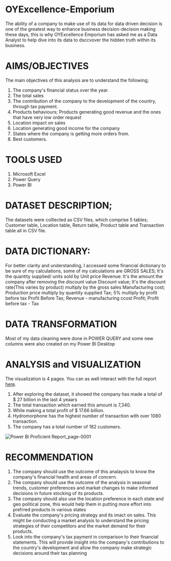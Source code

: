 # OYExcellence-Emporium
The ability of a company to make use of  its data for data driven decision is one of the greatest way to enhance business decision-decision making these days, this is why OYExcellence Emporium has asked me as a Data Analyst to help dive into its data to dsccvover the hidden truth within its business.

# AIMS/OBJECTIVES
The main objectives of this analysis are to understand the following;
1. The company's financial status over the year.
2. The total sales
3. The contribution of the company to the development of the country, through tax payment.
4. Products behaviours; Products generating good revenue and the ones that have very low order request
5. Location impact on sales
6. Location generating good income for the company
7. States where the company is getting more orders from.
8. Best customers.
# TOOLS USED
1. Microsoft Excel
2. Power Query
3. Power BI
# DATASET DESCRIPTION;
The datasets were colllected as CSV files, which comprise 5 tables; Customer table, Location table, Return table, Product table and Transaction table all in CSV file.
# DATA DICTIONARY: 
For better clarity and understanding, I accessed some financial dictionary to be sure of my calculations, some of my calculations are
GROSS SALES; It's the quantity supplied/ units sold by Unit price
Revenue: It's the amount the company after removing the discount value
Discount value; It's the discount rate(This varies by product) multiply by the gross sales
Manufacturing cost; Production price multiply by quantity supplied
Tax; 5% multiply by profit before tax
Profit Before Tax; Revenue - manufacturing ccost
Profit; Profit before tax - Tax
# DATA TRANSFORMATION
Most of my data cleaning were done in POWER QUERY and some new columns were also created on my Power BI Desktop
# ANALYSIS and VISUALIZATION
The visualization is 4 pages. You can as well interact with the full report [here](https://app.powerbi.com/view?r=eyJrIjoiNjA3ZjBiNjktMTE1NC00MGFmLThiY2YtOWY4YzViNzBmMGY2IiwidCI6Ijg0YzMxY2EwLWFjM2ItNGVhZS1hZDExLTUxOWQ4MDIzM2U2ZiIsImMiOjZ9).


1. After exploring the dataset, it showed the company has made a total of $ 27 billion in the last 4 yeaars
2. The total transaction which earned this amount is 7,340.
3. While making a total profit of $ 17.66 billion.
4. Hydromorphone has the highest number of transaction with over 1080 transaction.
5. The company has a total number of 182 customers.
   
![Power Bi Proficient Report_page-0001](https://github.com/Abu-Waqaas/OYExcellence-Emporium/assets/106377378/88cfed6f-1e71-4cdb-9f0b-407c7fa28d1b)

# RECOMMENDATION
1. The company should use the outcome of this analaysis to know the company's financial health and areas of concern.
2. The company should use the outcome of the analysis in seasonal trends, customer preferences and market changes to make informed decisions in future stocking of its products.
3. The company should also use the location preference in each state and geo political zone, this would help them in putting more effort into prefrred products in various states
4. Evaluate the company's pricing strategy and its imact on sales. This might be conducting a market analysis to understand the pricing strategies of their competitors and the market demand for their products.
5. Look into the company's tax payment in comparison to their financial statements. This will provide insight into the company's contributions to the country's development and allow the company make strategic decisions around their tax planning
 
